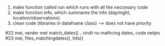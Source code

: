 1. make function called run which runs with all the neccesary code
2. make function info, which summares the info (day/night, location/observations)
3. clean code (libraries in dataframe class) --> does not have priority


#22 mei, verder met match_dates() , vindt nu mathcing dates, code netjes
#23 mei, files_matchingdates(), hits()

